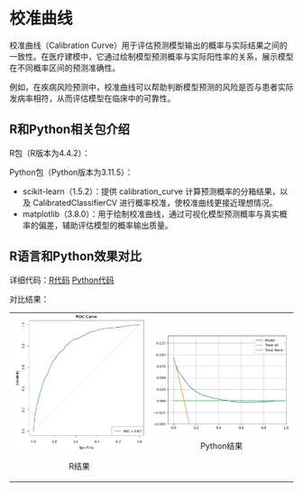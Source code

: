 # 校准曲线

校准曲线（Calibration Curve）用于评估预测模型输出的概率与实际结果之间的一致性。在医疗建模中，它通过绘制模型预测概率与实际阳性率的关系，展示模型在不同概率区间的预测准确性。

例如，在疾病风险预测中，校准曲线可以帮助判断模型预测的风险是否与患者实际发病率相符，从而评估模型在临床中的可靠性。

## R和Python相关包介绍

R包（R版本为4.4.2）：

Python包（Python版本为3.11.5）：
- scikit-learn（1.5.2）：提供 calibration_curve 计算预测概率的分箱结果，以及 CalibratedClassifierCV 进行概率校准，使校准曲线更接近理想情况。
- matplotlib（3.8.0）：用于绘制校准曲线，通过可视化模型预测概率与真实概率的偏差，辅助评估模型的概率输出质量。

## R语言和Python效果对比

详细代码：[R代码](./R.ipynb) [Python代码](./Python.ipynb)

对比结果：

<table>
  <tr>
    <td style="text-align: center;">
      <img src="result/R.jpg" alt="R" width="300">
      <p>R结果</p>
    </td>
    <td style="text-align: center;">
      <img src="result/Python.jpg" alt="Python" width="300">
      <p>Python结果</p>
    </td>
  </tr>
</table>
